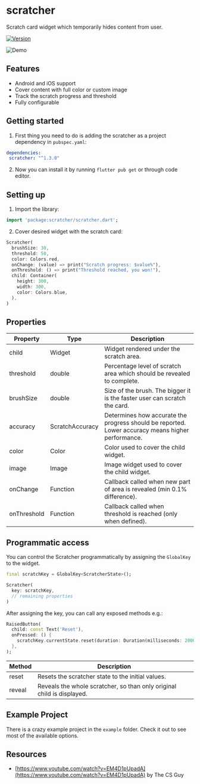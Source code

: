 # scratcher

Scratch card widget which temporarily hides content from user.

[![Version](https://img.shields.io/badge/pub-v1.3.0-blue.svg)](https://pub.dartlang.org/packages/scratcher)

![Demo](https://media.giphy.com/media/fXztsRTXoKsVuChtTl/giphy.gif)

## Features

- Android and iOS support
- Cover content with full color or custom image 
- Track the scratch progress and threshold
- Fully configurable

## Getting started

1. First thing you need to do is adding the scratcher as a project dependency in `pubspec.yaml`:
```yaml
dependencies:
 scratcher: "^1.3.0"
```

2. Now you can install it by running `flutter pub get` or through code editor.

## Setting up

1. Import the library:
```dart
import 'package:scratcher/scratcher.dart';
```

2. Cover desired widget with the scratch card:

```dart
Scratcher(
  brushSize: 30,
  threshold: 50,
  color: Colors.red,
  onChange: (value) => print("Scratch progress: $value%"),
  onThreshold: () => print("Threshold reached, you won!"),
  child: Container(
    height: 300,
    width: 300,
    color: Colors.blue,
  ),
)
```

## Properties

Property | Type | Description
--- | --- | ---
child | Widget | Widget rendered under the scratch area.
threshold | double | Percentage level of scratch area which should be revealed to complete.
brushSize | double | Size of the brush. The bigger it is the faster user can scratch the card.
accuracy | ScratchAccuracy | Determines how accurate the progress should be reported. Lower accuracy means higher performance.
color | Color | Color used to cover the child widget.
image | Image | Image widget used to cover the child widget.
onChange | Function | Callback called when new part of area is revealed (min 0.1% difference).
onThreshold | Function | Callback called when threshold is reached (only when defined).

## Programmatic access

You can control the Scratcher programmatically by assigning the `GlobalKey` to the widget.

```dart
final scratchKey = GlobalKey<ScratcherState>();

Scratcher(
  key: scratchKey,
  // remaining properties
)
```

After assigning the key, you can call any exposed methods e.g.:

```dart
RaisedButton(
  child: const Text('Reset'),
  onPressed: () {
    scratchKey.currentState.reset(duration: Duration(milliseconds: 2000));
  },
);
```

Method | Description
--- | ---
reset | Resets the scratcher state to the initial values.
reveal | Reveals the whole scratcher, so than only original child is displayed.

## Example Project

There is a crazy example project in the `example` folder. Check it out to see most of the available options.

## Resources

- [https://www.youtube.com/watch?v=EM4D1pUpadA](https://www.youtube.com/watch?v=EM4D1pUpadA) by The CS Guy
